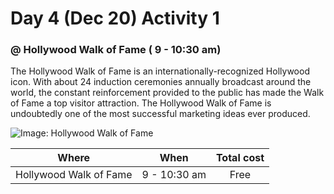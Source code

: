 # Day 4 (Dec 20) Activity 1
### @ Hollywood Walk of Fame ( 9 - 10:30 am)

  The Hollywood Walk of Fame is an internationally-recognized Hollywood icon. With about 24 induction ceremonies annually broadcast around the world, the constant reinforcement provided to the public has made the Walk of Fame a top visitor attraction. The Hollywood Walk of Fame is undoubtedly one of the most successful marketing ideas ever produced. 


![Image: Hollywood Walk of Fame](http://assets.nydailynews.com/polopoly_fs/1.3272482.1498239150!/img/httpImage/image.jpg_gen/derivatives/article_750/458723155.jpg)

|Where             |When     |Total cost|
|:----------------:|:-------:|:--------:|
|Hollywood Walk of Fame|9 - 10:30 am| Free     |   
